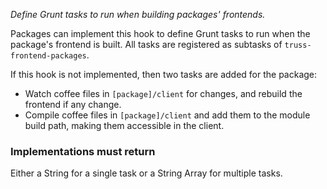*Define Grunt tasks to run when building packages' frontends.*

Packages can implement this hook to define Grunt tasks to run when the
package's frontend is built. All tasks are registered as subtasks of
`truss-frontend-packages`.

If this hook is not implemented, then two tasks are added for the package:

* Watch coffee files in `[package]/client` for changes, and rebuild the
  frontend if any change.
* Compile coffee files in `[package]/client` and add them to the module
  build path, making them accessible in the client.

<h3>Implementations must return</h3>

Either a String for a single task or a String Array for multiple tasks.
